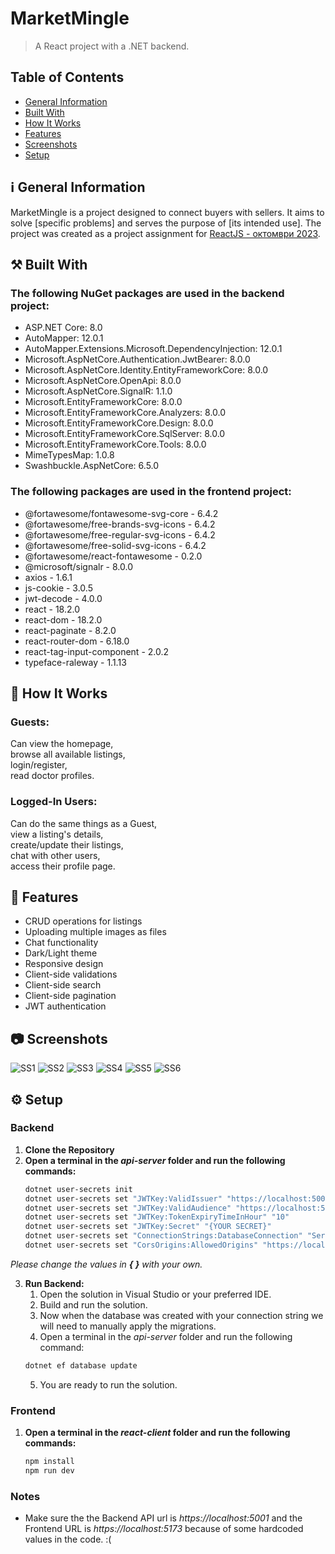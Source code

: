 # MarketMingle

> A React project with a .NET backend.

## Table of Contents
* [General Information](#general-information)
* [Built With](#built-with)
* [How It Works](#how-it-works)
* [Features](#features)
* [Screenshots](#screenshots)
* [Setup](#setup)

## ℹ️ General Information
<a name="general-information"/>

MarketMingle is a project designed to connect buyers with sellers. It aims to solve [specific problems] and serves the purpose of [its intended use].
The project was created as a project assignment for [ReactJS - октомври 2023](https://softuni.bg/trainings/4238/reactjs-october-2023).


## ⚒️ Built With
<a name="built-with"/>

### The following NuGet packages are used in the backend project:

- ASP.NET Core: 8.0
- AutoMapper: 12.0.1
- AutoMapper.Extensions.Microsoft.DependencyInjection: 12.0.1
- Microsoft.AspNetCore.Authentication.JwtBearer: 8.0.0
- Microsoft.AspNetCore.Identity.EntityFrameworkCore: 8.0.0
- Microsoft.AspNetCore.OpenApi: 8.0.0
- Microsoft.AspNetCore.SignalR: 1.1.0
- Microsoft.EntityFrameworkCore: 8.0.0
- Microsoft.EntityFrameworkCore.Analyzers: 8.0.0
- Microsoft.EntityFrameworkCore.Design: 8.0.0
- Microsoft.EntityFrameworkCore.SqlServer: 8.0.0
- Microsoft.EntityFrameworkCore.Tools: 8.0.0
- MimeTypesMap: 1.0.8
- Swashbuckle.AspNetCore: 6.5.0

### The following packages are used in the frontend project: 
- @fortawesome/fontawesome-svg-core - 6.4.2
- @fortawesome/free-brands-svg-icons - 6.4.2
- @fortawesome/free-regular-svg-icons - 6.4.2
- @fortawesome/free-solid-svg-icons - 6.4.2
- @fortawesome/react-fontawesome - 0.2.0
- @microsoft/signalr - 8.0.0
- axios - 1.6.1
- js-cookie - 3.0.5
- jwt-decode - 4.0.0
- react - 18.2.0
- react-dom - 18.2.0
- react-paginate - 8.2.0
- react-router-dom - 6.18.0
- react-tag-input-component - 2.0.2
- typeface-raleway - 1.1.13


## 💁 How It Works
<a name="how-it-works"/>

### Guests:
Can view the homepage,\
browse all available listings,\
login/register,\
read doctor profiles.


### Logged-In Users:
Can do the same things as a Guest,\
view a listing's details,\
create/update their listings,\
chat with other users,\
access their profile page.


## 🔨 Features
<a name="features"/>

- CRUD operations for listings
- Uploading multiple images as files
- Chat functionality
- Dark/Light theme
- Responsive design
- Client-side validations
- Client-side search
- Client-side pagination
- JWT authentication
  
  
## 📷 Screenshots
<a name="screenshots"/>

![SS1](./images/image6.png)
![SS2](./images/image5.png)
![SS3](./images/image4.png)
![SS4](./images/image3.png)
![SS5](./images/image2.png)
![SS6](./images/image1.png)


## ⚙️ Setup
<a name="setup"/>

### Backend
1. **Clone the Repository**
2. **Open a terminal in the *api-server* folder and run the following commands:**
   ``` bash
   dotnet user-secrets init
   dotnet user-secrets set "JWTKey:ValidIssuer" "https://localhost:5001"
   dotnet user-secrets set "JWTKey:ValidAudience" "https://localhost:5001"
   dotnet user-secrets set "JWTKey:TokenExpiryTimeInHour" "10"
   dotnet user-secrets set "JWTKey:Secret" "{YOUR SECRET}"
   dotnet user-secrets set "ConnectionStrings:DatabaseConnection" "Server={YOUR SERVER NAME};Database=MarketMingle;Trusted_Connection=True;MultipleActiveResultSets=True;TrustServerCertificate=True;"
   dotnet user-secrets set "CorsOrigins:AllowedOrigins" "https://localhost:5173"
   ```
  *Please change the values in **{ }** with your own.*
  
3. **Run Backend:**
   1. Open the solution in Visual Studio or your preferred IDE.
   2. Build and run the solution.
   3. Now when the database was created with your connection string we will need to manually apply the migrations.
   4. Open a terminal in the *api-server* folder and run the following command:
    ``` bash
    dotnet ef database update
    ```
   5. You are ready to run the solution.

  
### Frontend     
1. **Open a terminal in the *react-client* folder and run the following commands:**
   ```bash
   npm install
   npm run dev
   ```
### Notes
- Make sure the the Backend API url is *https://localhost:5001* and the Frontend URL is *https://localhost:5173* because of some hardcoded values in the code. :(
